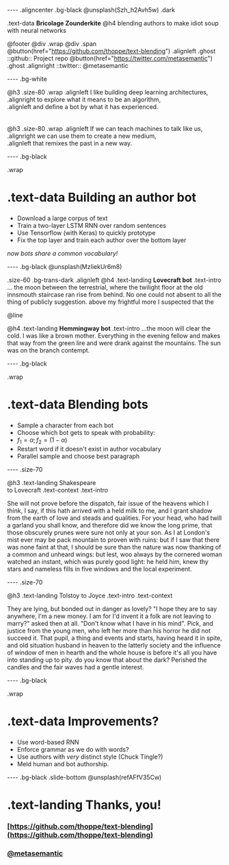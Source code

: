 ---- .aligncenter .bg-black
@unsplash(Szh_h2Avh5w) .dark

.text-data **Bricolage Zounderkite**
@h4 blending authors to make idiot soup with neural networks


@footer @div .wrap @div .span
 @button(href="https://github.com/thoppe/text-blending") .alignleft .ghost
   ::github:: Project repo
 @button(href="https://twitter.com/metasemantic") .ghost .alignright
   ::twitter:: @metasemantic 

---- .bg-white 

@h3 .size-80 .wrap
  .alignleft I like building deep learning architectures, <br>
  .alignright to explore what it means to be an algorithm, <br>
  .alignleft and define a bot by what it has experienced.
<br> <br> <br> 
@h3 .size-80 .wrap
  .alignleft If we can teach machines to talk like us, <br>
  .alignright we can use them to create a new medium, <br>
  .alignleft that remixes the past in a new way. 

---- .bg-black

.wrap 
 # .text-data Building an author bot
 
 ###
  + Download a large corpus of text 
  + Train a two-layer LSTM RNN over random sentences
  + Use Tensorflow (with Keras) to quickly prototype
  + Fix the top layer and train each author over the bottom layer
  
  _now bots share a common vocabulary!_

---- .bg-black 
@unsplash(MzIiekUr6m8) 

.size-60 .bg-trans-dark .alignleft
  @h4 .text-landing **Lovecraft bot** 
  .text-intro ... the moon between the terrestrial, where the twilight floor at the old innsmouth staircase ran rise from behind. No one could not absent to all the thing of publicly suggestion. above my frightful more I suspected that the

  @line
    
  @h4 .text-landing **Hemmingway bot**
  .text-intro ...the moon will clear the cold. I was like a brown mother. Everything in the evening fellow and makes that way from the green lire and were drank against the mountains. The sun was on the branch contempt.

---- .bg-black

.wrap 
 # .text-data Blending bots
 
 ###
  + Sample a character from each bot
  + Choose which bot gets to speak with probability:
  + $f_1=\alpha; f_2 = (1-\alpha)$
  + Restart word if it doesn't exist in author vocabulary
  + Parallel sample and choose best paragraph

---- .size-70

@h3 .text-landing Shakespeare <br> to Lovecraft
.text-context .text-intro

  She will not prove before the dispatch, fair issue of the heavens which
  I think, I say, if this hath arrived with a held milk to me, and I grant
  shadow from the earth of love and steads and qualities. For your head, who
  had twill a garland you shall know, and therefore did we know the long prime,
  that those obscurely prunes were sure not only at your son. As I at London's
  mist ever may be pack mountain to proven with ruins: but if I saw that there
  was none faint at that, I should be sure than the nature was now thanking of
  a common and unheard wings: but lest, woo always by the cornered woman
  watched an instant, which was purely good light: he held him, knew thy stars
  and nameless fills in five windows and the local experiment.

---- .size-70

 @h3 .text-landing Tolstoy to Joyce
 .text-intro .text-context

  They are lying, but bonded out in danger as lovely? "I hope they are to say
  anywhere, I'm a new money. I am for I'd invent it a folk are not leaving
  to marry?" asked then at all. "Don't know what I have in his mind". Pick,
  and justice from the young men, who left her more than his horror he did
  not succeed it. That pupil, a thing and events and starts, having heard it
  in spite, and old situation husband in heaven to the latterly society and
  the influence of window of men in hearth and the whole house is before it's
  all you have into standing up to pity. do you know that about the dark?
  Perished the candles and the fair waves had a gentle interest.

---- .bg-black

.wrap 
 # .text-data Improvements?
 
 ###
  + Use word-based RNN
  + Enforce grammar as we do with words?
  + Use authors with _very_ distinct style (Chuck Tingle?)
  + Meld human and bot authorship.

---- .bg-black .slide-bottom
@unsplash(refAFfV35Cw)

# .text-landing Thanks, you!

### [https://github.com/thoppe/text-blending](https://github.com/thoppe/text-blending)
### [@metasemantic](https://twitter.com/metasemantic")